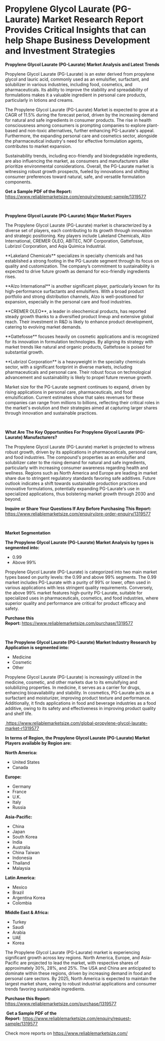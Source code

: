 <p><h1>Propylene Glycol Laurate (PG-Laurate) Market Research Report Provides Critical Insights that can help Shape Business Development and Investment Strategies</h1></p><p><strong>Propylene Glycol Laurate (PG-Laurate) Market Analysis and Latest Trends</strong></p>
<p><p>Propylene Glycol Laurate (PG-Laurate) is an ester derived from propylene glycol and lauric acid, commonly used as an emulsifier, surfactant, and solubilizer in various industries, including food, cosmetics, and pharmaceuticals. Its ability to improve the stability and spreadability of formulations makes it a valuable ingredient in personal care products, particularly in lotions and creams.</p><p>The Propylene Glycol Laurate (PG-Laurate) Market is expected to grow at a CAGR of 11.5% during the forecast period, driven by the increasing demand for natural and safe ingredients in consumer products. The rise in health consciousness among consumers is prompting companies to explore plant-based and non-toxic alternatives, further enhancing PG-Laurate's appeal. Furthermore, the expanding personal care and cosmetics sector, alongside the pharmaceutical industry's need for effective formulation agents, contributes to market expansion.</p><p>Sustainability trends, including eco-friendly and biodegradable ingredients, are also influencing the market, as consumers and manufacturers alike prioritize environmental considerations. Overall, the PG-Laurate market is witnessing robust growth prospects, fueled by innovations and shifting consumer preferences toward natural, safe, and versatile formulation components.</p></p>
<p><strong>Get a Sample PDF of the Report:&nbsp;</strong> <a href="https://www.reliablemarketsize.com/enquiry/request-sample/1319577?utm_campaign=1131&utm_medium=2&utm_source=Github&utm_content=ia&utm_term=05022025&utm_id=propylene-glycol-laurate-pg-laurate">https://www.reliablemarketsize.com/enquiry/request-sample/1319577</a></p>
<p>&nbsp;</p>
<p><strong>Propylene Glycol Laurate (PG-Laurate) Major Market Players</strong></p>
<p><p>The Propylene Glycol Laurate (PG-Laurate) market is characterized by a diverse set of players, each contributing to its growth through innovation and strategic positioning. Key players include Lakeland Chemicals, Alzo International, CREMER OLEO, ABITEC, NOF Corporation, Gattefosse, Lubrizol Corporation, and Aqia Quimica Industrial.</p><p>**Lakeland Chemicals** specializes in specialty chemicals and has established a strong footing in the PG-Laurate segment through its focus on quality and customization. The company’s commitment to sustainability is expected to drive future growth as demand for eco-friendly ingredients rises.</p><p>**Alzo International** is another significant player, particularly known for its high-performance surfactants and emulsifiers. With a broad product portfolio and strong distribution channels, Alzo is well-positioned for expansion, especially in the personal care and food industries.</p><p>**CREMER OLEO**, a leader in oleochemical products, has reported steady growth thanks to a diversified product lineup and extensive global reach. Their investment in R&D is likely to enhance product development, catering to evolving market demands.</p><p>**Gattefosse** focuses heavily on cosmetic applications and is recognized for its innovation in formulation technologies. By aligning its strategy with market trends like natural and organic products, Gattefosse is poised for substantial growth.</p><p>**Lubrizol Corporation** is a heavyweight in the specialty chemicals sector, with a significant footprint in diverse markets, including pharmaceuticals and personal care. Their robust focus on technological advancement and sustainability is likely to propel future revenue growth.</p><p>Market size for the PG-Laurate segment continues to expand, driven by rising applications in personal care, pharmaceuticals, and food emulsification. Current estimates show that sales revenues for these companies can range from millions to billions, reflecting their critical roles in the market's evolution and their strategies aimed at capturing larger shares through innovation and sustainable practices.</p></p>
<p>&nbsp;</p>
<p><strong>What Are The Key Opportunities For Propylene Glycol Laurate (PG-Laurate) Manufacturers?</strong></p>
<p><p>The Propylene Glycol Laurate (PG-Laurate) market is projected to witness robust growth, driven by its applications in pharmaceuticals, personal care, and food industries. The compound's properties as an emulsifier and solubilizer cater to the rising demand for natural and safe ingredients, particularly with increasing consumer awareness regarding health and wellness. Regions such as North America and Europe are leading in market share due to stringent regulatory standards favoring safe additives. Future outlook indicates a shift towards sustainable production practices and innovative formulations, potentially expanding PG-Laurate's use in specialized applications, thus bolstering market growth through 2030 and beyond.</p></p>
<p><strong>Inquire or Share Your Questions If Any Before Purchasing This Report:</strong> <a href="https://www.reliablemarketsize.com/enquiry/pre-order-enquiry/1319577?utm_campaign=1131&utm_medium=2&utm_source=Github&utm_content=ia&utm_term=05022025&utm_id=propylene-glycol-laurate-pg-laurate">https://www.reliablemarketsize.com/enquiry/pre-order-enquiry/1319577</a></p>
<p>&nbsp;</p>
<p><strong>Market Segmentation</strong></p>
<p><strong>The Propylene Glycol Laurate (PG-Laurate) Market Analysis by types is segmented into:</strong></p>
<p><ul><li>0.99</li><li>Above 99%</li></ul></p>
<p><p>Propylene Glycol Laurate (PG-Laurate) is categorized into two main market types based on purity levels: the 0.99 and above 99% segments. The 0.99 market includes PG-Laurate with a purity of 99% or lower, often used in various applications with less stringent quality requirements. Conversely, the above 99% market features high-purity PG-Laurate, suitable for specialized uses in pharmaceuticals, cosmetics, and food industries, where superior quality and performance are critical for product efficacy and safety.</p></p>
<p><strong>Purchase this Report:&nbsp;</strong><a href="https://www.reliablemarketsize.com/purchase/1319577?utm_campaign=1131&utm_medium=2&utm_source=Github&utm_content=ia&utm_term=05022025&utm_id=propylene-glycol-laurate-pg-laurate">https://www.reliablemarketsize.com/purchase/1319577</a></p>
<p>&nbsp;</p>
<p><strong>The Propylene Glycol Laurate (PG-Laurate) Market Industry Research by Application is segmented into:</strong></p>
<p><ul><li>Medicine</li><li>Cosmetic</li><li>Other</li></ul></p>
<p><p>Propylene Glycol Laurate (PG-Laurate) is increasingly utilized in the medicine, cosmetic, and other markets due to its emulsifying and solubilizing properties. In medicine, it serves as a carrier for drugs, enhancing bioavailability and stability. In cosmetics, PG-Laurate acts as a surfactant and moisturizer, improving product texture and performance. Additionally, it finds applications in food and beverage industries as a food additive, owing to its safety and effectiveness in improving product quality and shelf life.</p></p>
<p><a href="https://www.reliablemarketsize.com/global-propylene-glycol-laurate-market-r1319577?utm_campaign=1131&utm_medium=2&utm_source=Github&utm_content=ia&utm_term=05022025&utm_id=propylene-glycol-laurate-pg-laurate">&nbsp;https://www.reliablemarketsize.com/global-propylene-glycol-laurate-market-r1319577</a></p>
<p><strong>In terms of Region, the Propylene Glycol Laurate (PG-Laurate) Market Players available by Region are:</strong></p>
<p>
    <p> <strong> North America: </strong>
        <ul>
            <li>United States</li>
            <li>Canada</li>
        </ul>
        </p> 
    <p> <strong> Europe: </strong>
        <ul>
            <li>Germany</li>
            <li>France</li>
            <li>U.K.</li>
            <li>Italy</li>
            <li>Russia</li>
        </ul>
        </p> 
    <p> <strong> Asia-Pacific: </strong>
        <ul>
            <li>China</li>
            <li>Japan</li>
            <li>South Korea</li>
            <li>India</li>
            <li>Australia</li>
            <li>China Taiwan</li>
            <li>Indonesia</li>
            <li>Thailand</li>
            <li>Malaysia</li>
        </ul>
        </p> 
    <p> <strong> Latin America: </strong>
        <ul>
            <li>Mexico</li>
            <li>Brazil</li>
            <li>Argentina Korea</li>
            <li>Colombia</li>
        </ul>
        </p> 
    <p> <strong> Middle East & Africa: </strong>
        <ul>
            <li>Turkey</li>
            <li>Saudi</li>
            <li>Arabia</li>
            <li>UAE</li>
            <li>Korea</li>
        </ul>
    </p>
    </p>
<p><p>The Propylene Glycol Laurate (PG-Laurate) market is experiencing significant growth across key regions. North America, Europe, and Asia-Pacific are projected to lead the market, with respective shares of approximately 30%, 28%, and 25%. The USA and China are anticipated to dominate within these regions, driven by increasing demand in food and personal care sectors. By 2025, North America is expected to maintain the largest market share, owing to robust industrial applications and consumer trends favoring sustainable ingredients.</p></p>
<p><strong>Purchase this Report: </strong><a href="https://www.reliablemarketsize.com/purchase/1319577?utm_campaign=1131&utm_medium=2&utm_source=Github&utm_content=ia&utm_term=05022025&utm_id=propylene-glycol-laurate-pg-laurate">https://www.reliablemarketsize.com/purchase/1319577</a></p>
<p>&nbsp;<strong>Get a Sample PDF of the Report:&nbsp;&nbsp;</strong><a href="https://www.reliablemarketsize.com/enquiry/request-sample/1319577?utm_campaign=1131&utm_medium=2&utm_source=Github&utm_content=ia&utm_term=05022025&utm_id=propylene-glycol-laurate-pg-laurate">https://www.reliablemarketsize.com/enquiry/request-sample/1319577</a></p>
<p><strong></strong></p>
<p>Check more reports on <a href="https://www.reliablemarketsize.com/?utm_campaign=1131&utm_medium=2&utm_source=Github&utm_content=ia&utm_term=05022025&utm_id=propylene-glycol-laurate-pg-laurate">https://www.reliablemarketsize.com/</a></p>
